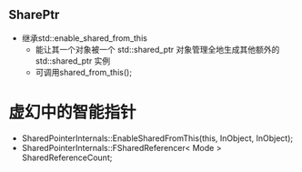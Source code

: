 ## SharePtr
- 继承std::enable_shared_from_this
  - 能让其一个对象被一个 std::shared_ptr 对象管理全地生成其他额外的 std::shared_ptr 实例
  - 可调用shared_from_this();
# 虚幻中的智能指针
- SharedPointerInternals::EnableSharedFromThis(this, InObject, InObject);
- SharedPointerInternals::FSharedReferencer< Mode > SharedReferenceCount;
